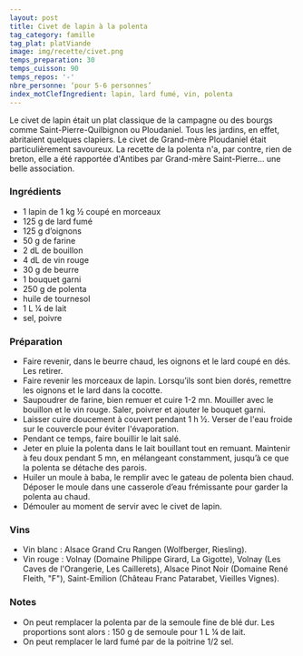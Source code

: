 ```yaml
---
layout: post
title: Civet de lapin à la polenta
tag_category: famille
tag_plat: platViande
image: img/recette/civet.png
temps_preparation: 30
temps_cuisson: 90
temps_repos: '-'
nbre_personne: ‘pour 5-6 personnes’
index_motClefIngredient: lapin, lard fumé, vin, polenta
---
```

Le civet de lapin était un plat classique de la campagne ou des bourgs comme Saint-Pierre-Quilbignon ou Ploudaniel. Tous les jardins, en effet, abritaient quelques clapiers. Le civet de Grand-mère Ploudaniel était particulièrement savoureux. La recette de la polenta n'a, par contre, rien de breton, elle a été rapportée d'Antibes par Grand-mère Saint-Pierre... une belle association.

### Ingrédients
* 1 lapin de 1 kg ½ coupé en morceaux
* 125 g de lard fumé
* 125 g d’oignons
* 50 g de farine
* 2 dL de bouillon
* 4 dL de vin rouge
* 30 g de beurre
* 1 bouquet garni
* 250 g de polenta
* huile de tournesol
* 1 L ¼ de lait
* sel, poivre


### Préparation
* Faire revenir, dans le beurre chaud, les oignons et le lard coupé en dés. Les retirer.
* Faire revenir les morceaux de lapin. Lorsqu’ils sont bien dorés, remettre les oignons et le lard dans la cocotte.
* Saupoudrer de farine, bien remuer et cuire 1-2 mn. Mouiller avec le bouillon et le vin rouge. Saler, poivrer et ajouter le bouquet garni.
* Laisser cuire doucement à couvert pendant 1 h ½. Verser de l'eau froide sur le couvercle pour éviter l'évaporation.
* Pendant ce temps, faire bouillir le lait salé.
* Jeter en pluie la polenta dans le lait bouillant tout en remuant. Maintenir à feu doux pendant 5 mn, en mélangeant constamment, jusqu’à ce que la polenta se détache des parois.
* Huiler un moule à baba, le remplir avec le gateau de polenta bien chaud. Déposer le moule dans une casserole d’eau frémissante pour garder la polenta au chaud.
* Démouler au moment de servir avec le civet de lapin.


### Vins
* Vin blanc : Alsace Grand Cru Rangen (Wolfberger, Riesling).
* Vin rouge : Volnay (Domaine Philippe Girard, La Gigotte), Volnay (Les Caves de l'Orangerie, Les Caillerets), Alsace Pinot Noir (Domaine René Fleith, "F"), Saint-Emilion (Château Franc Patarabet, Vieilles Vignes).


### Notes
* On peut remplacer la polenta par de la semoule fine de blé dur. Les proportions sont alors : 150 g de semoule pour 1 L ¼ de lait.
 * On peut remplacer le lard fumé par de la poitrine 1/2 sel.
